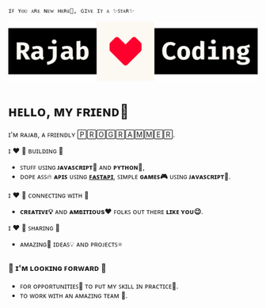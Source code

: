 
    ɪꜰ ʏᴏᴜ ᴀʀᴇ ɴᴇᴡ ʜᴇʀᴇ💫, ɢɪᴠᴇ ɪᴛ ᴀ ✨ꜱᴛᴀʀ✨

![Banner](banner.svg)

# ʜᴇʟʟᴏ, ᴍʏ ꜰʀɪᴇɴᴅ👋

ɪ'ᴍ ʀᴀᴊᴀʙ, ᴀ ꜰʀɪᴇɴᴅʟʏ 🄿🅁🄾🄶🅁🄰🄼🄼🄴🅁.

ɪ ❤️ 🔨 ʙᴜɪʟᴅɪɴɢ 🔨 
  - ꜱᴛᴜꜰꜰ ᴜꜱɪɴɢ **ᴊᴀᴠᴀꜱᴄʀɪᴘᴛ📜** ᴀɴᴅ **ᴘʏᴛʜᴏɴ🐍**, 
  - ᴅᴏᴘᴇ ᴀꜱꜱ🔥 **ᴀᴘɪꜱ** ᴜꜱɪɴɢ [**ꜰᴀꜱᴛᴀᴘɪ**](ʜᴛᴛᴘꜱ://ꜰᴀꜱᴛᴀᴘɪ.ᴛɪᴀɴɢᴏʟᴏ.ᴄᴏᴍ/), ꜱɪᴍᴘʟᴇ **ɢᴀᴍᴇꜱ🎮** ᴜꜱɪɴɢ **ᴊᴀᴠᴀꜱᴄʀɪᴘᴛ📜**.
  
ɪ ❤️ 🔗 ᴄᴏɴɴᴇᴄᴛɪɴɢ ᴡɪᴛʜ 🔗
  - **ᴄʀᴇᴀᴛɪᴠᴇ💡** ᴀɴᴅ **ᴀᴍʙɪᴛɪᴏᴜs❤️** ꜰᴏʟᴋꜱ ᴏᴜᴛ ᴛʜᴇʀᴇ **ʟɪᴋᴇ ʏᴏᴜ😉**.

ɪ ❤️ 🤲 ꜱʜᴀʀɪɴɢ 🤲
  - ᴀᴍᴀᴢɪɴɢ💫 ɪᴅᴇᴀꜱ💡 ᴀɴᴅ ᴘʀᴏᴊᴇᴄᴛꜱ⭐


### 🔎 ɪ'ᴍ ʟᴏᴏᴋɪɴɢ ꜰᴏʀᴡᴀʀᴅ 🔎
   - ꜰᴏʀ ᴏᴘᴘᴏʀᴛᴜɴɪᴛɪᴇꜱ🌟 ᴛᴏ ᴘᴜᴛ ᴍʏ ꜱᴋɪʟʟ ɪɴ ᴘʀᴀᴄᴛɪᴄᴇ🔨.
   - ᴛᴏ ᴡᴏʀᴋ ᴡɪᴛʜ ᴀɴ ᴀᴍᴀᴢɪɴɢ ᴛᴇᴀᴍ 🤗.
